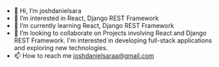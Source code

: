 - 👋 Hi, I’m joshdanielsara
- 👀 I’m interested in React, Django REST Framework
- 🌱 I’m currently learning React, Django REST Framework
- 💞️ I’m looking to collaborate on Projects involving React and Django REST Framework. I'm interested in developing full-stack applications and exploring new technologies.
- 📫 How to reach me joshdanielsaraa@gmail.com


<!---
joshdanielsara/joshdanielsara is a ✨ special ✨ repository because its `README.md` (this file) appears on your GitHub profile.
You can click the Preview link to take a look at your changes.
--->
